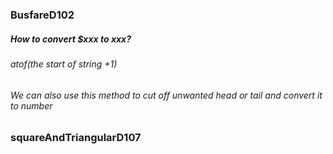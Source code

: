 ### BusfareD102
##### How to convert $xxx to xxx?
###### atof(the start of string +1)
###### We can also use this method to cut off unwanted head or tail and convert it to number
### squareAndTriangularD107